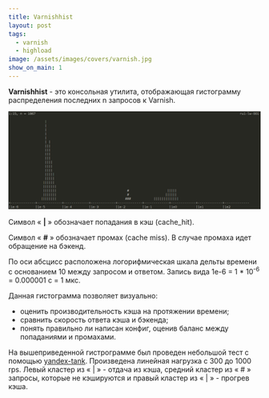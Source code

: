 ```yaml
---
title: Varnishhist
layout: post
tags:
  - varnish
  - highload
image: /assets/images/covers/varnish.jpg
show_on_main: 1
---
```


**Varnishhist** - это консольная утилита, отображающая гистограмму распределения последних n запросов к Varnish. 

<img class="img-responsive" src="/assets/images/posts/varnishhist.png">
<br>

Символ « **|** » обозначает попадания в кэш (cache_hit). 

Символ « **#** » обозначает промах (cache miss). В случае промаха идет обращение на бэкенд.

По оси абсцисс расположена логорифмическая шкала дельты времени с основанием 10 между запросом и ответом. 
Запись вида 1e-6 = 1 \* 10<sup>-6</sup> = 0.000001 с = 1 мкс.  

Данная гистограмма позволяет визуально:

- оценить производительность кэша на протяжении времени;
- сравнить скорость ответа кэша и бэкенда;
- понять правильно ли написан конфиг, оценив баланс между попаданиями и промахами.

На вышеприведенной гистрограмме был проведен небольшой тест с помощью [yandex-tank](https://tech.yandex.ru/tank/). 
Произведена линейная нагрузка с 300 до 1000 rps. Левый кластер из « | » - отдача из кэша, 
средний кластер из « # » запросы, которые не кэшируются и правый кластер из « | » - прогрев кэша. 

